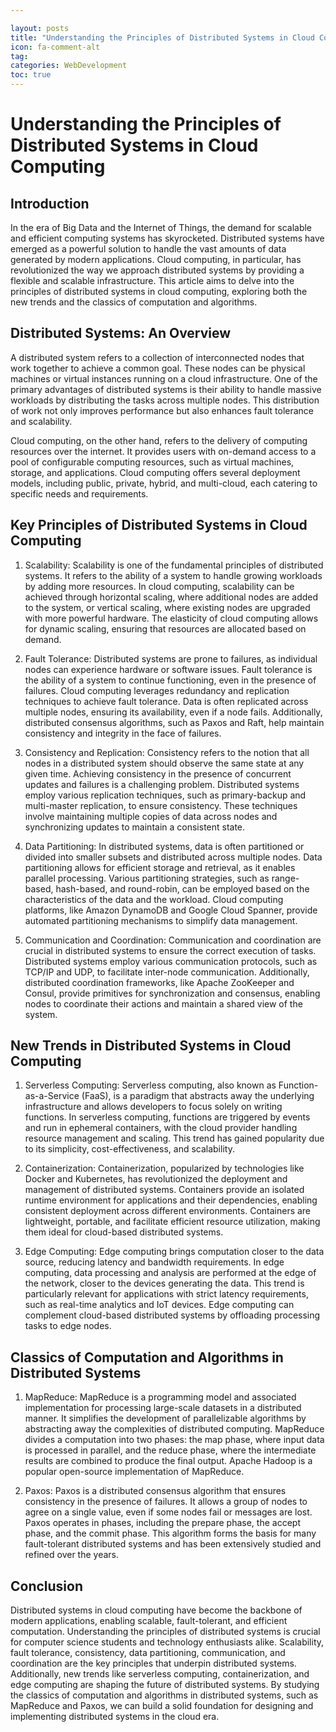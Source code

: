 ```yaml
---

layout: posts
title: "Understanding the Principles of Distributed Systems in Cloud Computing"
icon: fa-comment-alt
tag:      
categories: WebDevelopment
toc: true
---
```




# Understanding the Principles of Distributed Systems in Cloud Computing

## Introduction

In the era of Big Data and the Internet of Things, the demand for scalable and efficient computing systems has skyrocketed. Distributed systems have emerged as a powerful solution to handle the vast amounts of data generated by modern applications. Cloud computing, in particular, has revolutionized the way we approach distributed systems by providing a flexible and scalable infrastructure. This article aims to delve into the principles of distributed systems in cloud computing, exploring both the new trends and the classics of computation and algorithms.

## Distributed Systems: An Overview

A distributed system refers to a collection of interconnected nodes that work together to achieve a common goal. These nodes can be physical machines or virtual instances running on a cloud infrastructure. One of the primary advantages of distributed systems is their ability to handle massive workloads by distributing the tasks across multiple nodes. This distribution of work not only improves performance but also enhances fault tolerance and scalability.

Cloud computing, on the other hand, refers to the delivery of computing resources over the internet. It provides users with on-demand access to a pool of configurable computing resources, such as virtual machines, storage, and applications. Cloud computing offers several deployment models, including public, private, hybrid, and multi-cloud, each catering to specific needs and requirements.

## Key Principles of Distributed Systems in Cloud Computing

1. Scalability: Scalability is one of the fundamental principles of distributed systems. It refers to the ability of a system to handle growing workloads by adding more resources. In cloud computing, scalability can be achieved through horizontal scaling, where additional nodes are added to the system, or vertical scaling, where existing nodes are upgraded with more powerful hardware. The elasticity of cloud computing allows for dynamic scaling, ensuring that resources are allocated based on demand.

2. Fault Tolerance: Distributed systems are prone to failures, as individual nodes can experience hardware or software issues. Fault tolerance is the ability of a system to continue functioning, even in the presence of failures. Cloud computing leverages redundancy and replication techniques to achieve fault tolerance. Data is often replicated across multiple nodes, ensuring its availability, even if a node fails. Additionally, distributed consensus algorithms, such as Paxos and Raft, help maintain consistency and integrity in the face of failures.

3. Consistency and Replication: Consistency refers to the notion that all nodes in a distributed system should observe the same state at any given time. Achieving consistency in the presence of concurrent updates and failures is a challenging problem. Distributed systems employ various replication techniques, such as primary-backup and multi-master replication, to ensure consistency. These techniques involve maintaining multiple copies of data across nodes and synchronizing updates to maintain a consistent state.

4. Data Partitioning: In distributed systems, data is often partitioned or divided into smaller subsets and distributed across multiple nodes. Data partitioning allows for efficient storage and retrieval, as it enables parallel processing. Various partitioning strategies, such as range-based, hash-based, and round-robin, can be employed based on the characteristics of the data and the workload. Cloud computing platforms, like Amazon DynamoDB and Google Cloud Spanner, provide automated partitioning mechanisms to simplify data management.

5. Communication and Coordination: Communication and coordination are crucial in distributed systems to ensure the correct execution of tasks. Distributed systems employ various communication protocols, such as TCP/IP and UDP, to facilitate inter-node communication. Additionally, distributed coordination frameworks, like Apache ZooKeeper and Consul, provide primitives for synchronization and consensus, enabling nodes to coordinate their actions and maintain a shared view of the system.

## New Trends in Distributed Systems in Cloud Computing

1. Serverless Computing: Serverless computing, also known as Function-as-a-Service (FaaS), is a paradigm that abstracts away the underlying infrastructure and allows developers to focus solely on writing functions. In serverless computing, functions are triggered by events and run in ephemeral containers, with the cloud provider handling resource management and scaling. This trend has gained popularity due to its simplicity, cost-effectiveness, and scalability.

2. Containerization: Containerization, popularized by technologies like Docker and Kubernetes, has revolutionized the deployment and management of distributed systems. Containers provide an isolated runtime environment for applications and their dependencies, enabling consistent deployment across different environments. Containers are lightweight, portable, and facilitate efficient resource utilization, making them ideal for cloud-based distributed systems.

3. Edge Computing: Edge computing brings computation closer to the data source, reducing latency and bandwidth requirements. In edge computing, data processing and analysis are performed at the edge of the network, closer to the devices generating the data. This trend is particularly relevant for applications with strict latency requirements, such as real-time analytics and IoT devices. Edge computing can complement cloud-based distributed systems by offloading processing tasks to edge nodes.

## Classics of Computation and Algorithms in Distributed Systems

1. MapReduce: MapReduce is a programming model and associated implementation for processing large-scale datasets in a distributed manner. It simplifies the development of parallelizable algorithms by abstracting away the complexities of distributed computing. MapReduce divides a computation into two phases: the map phase, where input data is processed in parallel, and the reduce phase, where the intermediate results are combined to produce the final output. Apache Hadoop is a popular open-source implementation of MapReduce.

2. Paxos: Paxos is a distributed consensus algorithm that ensures consistency in the presence of failures. It allows a group of nodes to agree on a single value, even if some nodes fail or messages are lost. Paxos operates in phases, including the prepare phase, the accept phase, and the commit phase. This algorithm forms the basis for many fault-tolerant distributed systems and has been extensively studied and refined over the years.

## Conclusion

Distributed systems in cloud computing have become the backbone of modern applications, enabling scalable, fault-tolerant, and efficient computation. Understanding the principles of distributed systems is crucial for computer science students and technology enthusiasts alike. Scalability, fault tolerance, consistency, data partitioning, communication, and coordination are the key principles that underpin distributed systems. Additionally, new trends like serverless computing, containerization, and edge computing are shaping the future of distributed systems. By studying the classics of computation and algorithms in distributed systems, such as MapReduce and Paxos, we can build a solid foundation for designing and implementing distributed systems in the cloud era.
